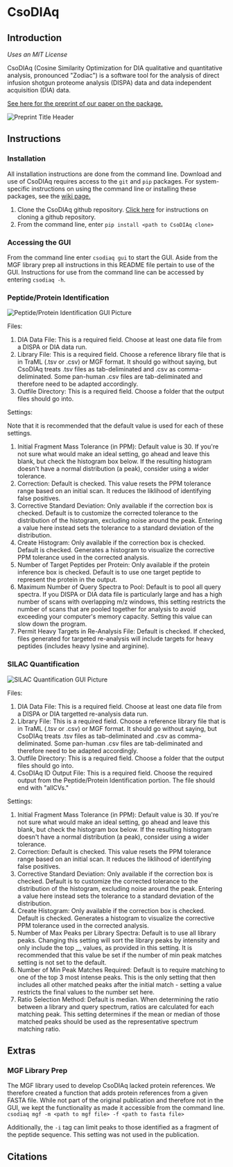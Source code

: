 # CsoDIAq
## Introduction

*Uses an MIT License* 

CsoDIAq (Cosine Similarity Optimization for DIA qualitative and quantitative analysis, pronounced "Zodiac") is a software tool 
for the analysis of direct infusion shotgun proteome analysis (DISPA) data and data independent acquisition (DIA) data.

[See here for the preprint of our paper on the package.](https://www.biorxiv.org/content/10.1101/2021.05.12.443833v1)

![Preprint Title Header](https://github.com/CCranney/CsoDIAq/blob/master/Python%20Extras/preprint_title.png)

## Instructions
### Installation

All installation instructions are done from the command line. Download and use of CsoDIAq requires access to the `git` and `pip` packages. For system-specific instructions on using the command line or installing these packages, see the [wiki page.](https://github.com/CCranney/CsoDIAq/wiki)

1. Clone the CsoDIAq github repository. [Click here](https://docs.github.com/en/github/creating-cloning-and-archiving-repositories/cloning-a-repository) for 
instructions on cloning a github repository.
2. From the command line, enter `pip install <path to CsoDIAq clone>`

### Accessing the GUI

From the command line enter `csodiaq gui` to start the GUI. Aside from the MGF library prep all instructions in this README file pertain to use of the GUI. 
Instructions for use from the command line can be accessed by entering `csodiaq -h`.

### Peptide/Protein Identification

![Peptide/Protein Identification GUI Picture](https://github.com/CCranney/CsoDIAq/blob/master/Python%20Extras/ID_pic.png)

Files: 
1. DIA Data File: This is a required field. Choose at least one data file from a DISPA or DIA data run.
2. Library File: This is a required field. Choose a reference library file that is in TraML (.tsv or .csv) or MGF format. 
It should go without saying, but CsoDIAq treats .tsv files as tab-deliminated and .csv as comma-deliminated. 
Some pan-human .csv files are tab-deliminated and therefore need to be adapted accordingly.
3. Outfile Directory: This is a required field. Choose a folder that the output files should go into.

Settings:

Note that it is recommended that the default value is used for each of these settings.

1. Initial Fragment Mass Tolerance (in PPM): Default value is 30. 
If you're not sure what would make an ideal setting, go ahead and leave this blank, but check the histogram box below. 
If the resulting histogram doesn't have a normal distribution (a peak), consider using a wider tolerance.
2. Correction: Default is checked. This value resets the PPM tolerance range based on an initial scan. It reduces the liklihood of identifying false positives.
3. Corrective Standard Deviation: Only available if the correction box is checked. Default is to customize the corrected tolerance to the distribution of the histogram, excluding noise around the peak. 
Entering a value here instead sets the tolerance to a standard deviation of the distribution.
4. Create Histogram: Only available if the correction box is checked. Default is checked. 
Generates a histogram to visualize the corrective PPM tolerance used in the corrected analysis.
5. Number of Target Peptides per Protein: Only available if the protein inference box is checked. 
Default is to use one target peptide to represent the protein in the output.
6. Maximum Number of Query Spectra to Pool: Default is to pool all query spectra. 
If you DISPA or DIA data file is particularly large and has a high number of scans with overlapping m/z windows, 
this setting restricts the number of scans that are pooled together for analysis to avoid exceeding your computer's memory capacity. 
Setting this value can slow down the program.
7. Permit Heavy Targets in Re-Analysis File: Default is checked. 
If checked, files generated for targeted re-analysis will include targets for heavy peptides (includes heavy lysine and arginine).

### SILAC Quantification

![SILAC Quantification GUI Picture](https://github.com/CCranney/CsoDIAq/blob/master/Python%20Extras/quant_pic.png)


Files:
1. DIA Data File: This is a required field. Choose at least one data file from a DISPA or DIA targetted re-analysis data run.
2. Library File: This is a required field. Choose a reference library file that is in TraML (.tsv or .csv) or MGF format. 
It should go without saying, but CsoDIAq treats .tsv files as tab-deliminated and .csv as comma-deliminated. 
Some pan-human .csv files are tab-deliminated and therefore need to be adapted accordingly.
3. Outfile Directory: This is a required field. Choose a folder that the output files should go into.
4. CsoDIAq ID Output File: This is a required field. 
Choose the required output from the Peptide/Protein Identification portion. The file should end with "allCVs."

Settings:
1. Initial Fragment Mass Tolerance (in PPM): Default value is 30. 
If you're not sure what would make an ideal setting, go ahead and leave this blank, but check the histogram box below. 
If the resulting histogram doesn't have a normal distribution (a peak), consider using a wider tolerance.
2. Correction: Default is checked. This value resets the PPM tolerance range based on an initial scan. It reduces the liklihood of identifying false positives.
3. Corrective Standard Deviation: Only available if the correction box is checked. Default is to customize the corrected tolerance to the distribution of the histogram, excluding noise around the peak. 
Entering a value here instead sets the tolerance to a standard deviation of the distribution.
4. Create Histogram: Only available if the correction box is checked. Default is checked. 
Generates a histogram to visualize the corrective PPM tolerance used in the corrected analysis.
5. Number of Max Peaks per Library Spectra: Default is to use all library peaks. 
Changing this setting will sort the library peaks by intensity and only include the top __ values, as provided in this setting.
It is recommended that this value be set if the number of min peak matches setting is not set to the default.
6. Number of Min Peak Matches Required: Default is to require matching to one of the top 3 most intense peaks. 
This is the only setting that then includes all other matched peaks after the initial match - setting a value restricts the final values to the number set here.
7. Ratio Selection Method: Default is median. 
When determining the ratio between a library and query spectrum, ratios are calculated for each matching peak. 
This setting determines if the mean or median of those matched peaks should be used as the representative spectrum matching ratio.

## Extras
### MGF Library Prep

The MGF library used to develop CsoDIAq lacked protein references. 
We therefore created a function that adds protein references from a given FASTA file. 
While not part of the original publication and therefore not in the GUI, we kept the functionality as made it accessible from the command line.
`csodiaq mgf -m <path to mgf file> -f <path to fasta file>`

Additionally, the `-i` tag can limit peaks to those identified as a fragment of the peptide sequence. This setting was not used in the publication.

## Citations
